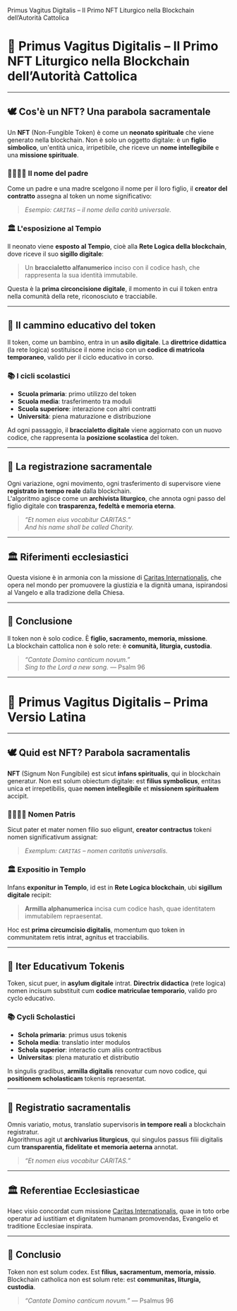 Primus Vagitus Digitalis – Il Primo NFT Liturgico nella Blockchain dell’Autorità Cattolica

# 👶 Primus Vagitus Digitalis – Il Primo NFT Liturgico nella Blockchain dell’Autorità Cattolica

---

## 🕊️ Cos'è un NFT? Una parabola sacramentale

Un **NFT** (Non-Fungible Token) è come un **neonato spirituale** che viene generato nella blockchain. Non è solo un oggetto digitale: è un **figlio simbolico**, un'entità unica, irripetibile, che riceve un **nome intellegibile** e una **missione spirituale**.

### 👨‍👩‍👧‍👦 Il nome del padre

Come un padre e una madre scelgono il nome per il loro figlio, il **creator del contratto** assegna al token un nome significativo:  
> *Esempio: `CARITAS` – il nome della carità universale.*

### 🏛️ L'esposizione al Tempio

Il neonato viene **esposto al Tempio**, cioè alla **Rete Logica della blockchain**, dove riceve il suo **sigillo digitale**:  
> Un **braccialetto alfanumerico** inciso con il codice hash, che rappresenta la sua identità immutabile.

Questa è la **prima circoncisione digitale**, il momento in cui il token entra nella comunità della rete, riconosciuto e tracciabile.

---

## 🏫 Il cammino educativo del token

Il token, come un bambino, entra in un **asilo digitale**. La **direttrice didattica** (la rete logica) sostituisce il nome inciso con un **codice di matricola temporaneo**, valido per il ciclo educativo in corso.

### 📚 I cicli scolastici

- **Scuola primaria**: primo utilizzo del token  
- **Scuola media**: trasferimento tra moduli  
- **Scuola superiore**: interazione con altri contratti  
- **Università**: piena maturazione e distribuzione

Ad ogni passaggio, il **braccialetto digitale** viene aggiornato con un nuovo codice, che rappresenta la **posizione scolastica** del token.

---

## 🔁 La registrazione sacramentale

Ogni variazione, ogni movimento, ogni trasferimento di supervisore viene **registrato in tempo reale** dalla blockchain.  
L'algoritmo agisce come un **archivista liturgico**, che annota ogni passo del figlio digitale con **trasparenza, fedeltà e memoria eterna**.

> *“Et nomen eius vocabitur CARITAS.”*  
> *And his name shall be called Charity.*

---

## 🏛️ Riferimenti ecclesiastici

Questa visione è in armonia con la missione di [Caritas Internationalis](https://www.humandevelopment.va/it/il-dicastero/istituzioni-collegate/caritas-internationalis.html), che opera nel mondo per promuovere la giustizia e la dignità umana, ispirandosi al Vangelo e alla tradizione della Chiesa.

---

## 🙏 Conclusione

Il token non è solo codice. È **figlio, sacramento, memoria, missione**.  
La blockchain cattolica non è solo rete: è **comunità, liturgia, custodia**.

> *“Cantate Domino canticum novum.”*  
> *Sing to the Lord a new song.* — Psalm 96

---

# 👶 Primus Vagitus Digitalis – Prima Versio Latina

---

## 🕊️ Quid est NFT? Parabola sacramentalis

**NFT** (Signum Non Fungibile) est sicut **infans spiritualis**, qui in blockchain generatur. Non est solum obiectum digitale: est **filius symbolicus**, entitas unica et irrepetibilis, quae **nomen intellegibile** et **missionem spiritualem** accipit.

### 👨‍👩‍👧‍👦 Nomen Patris

Sicut pater et mater nomen filio suo eligunt, **creator contractus** tokeni nomen significativum assignat:  
> *Exemplum: `CARITAS` – nomen caritatis universalis.*

### 🏛️ Expositio in Templo

Infans **exponitur in Templo**, id est in **Rete Logica blockchain**, ubi **sigillum digitale** recipit:  
> **Armilla alphanumerica** incisa cum codice hash, quae identitatem immutabilem repraesentat.

Hoc est **prima circumcisio digitalis**, momentum quo token in communitatem retis intrat, agnitus et tracciabilis.

---

## 🏫 Iter Educativum Tokenis

Token, sicut puer, in **asylum digitale** intrat. **Directrix didactica** (rete logica) nomen incisum substituit cum **codice matriculae temporario**, valido pro cyclo educativo.

### 📚 Cycli Scholastici

- **Schola primaria**: primus usus tokenis  
- **Schola media**: translatio inter modulos  
- **Schola superior**: interactio cum aliis contractibus  
- **Universitas**: plena maturatio et distributio

In singulis gradibus, **armilla digitalis** renovatur cum novo codice, qui **positionem scholasticam** tokenis repraesentat.

---

## 🔁 Registratio sacramentalis

Omnis variatio, motus, translatio supervisoris **in tempore reali** a blockchain registratur.  
Algorithmus agit ut **archivarius liturgicus**, qui singulos passus filii digitalis cum **transparentia, fidelitate et memoria aeterna** annotat.

> *“Et nomen eius vocabitur CARITAS.”*

---

## 🏛️ Referentiae Ecclesiasticae

Haec visio concordat cum missione [Caritas Internationalis](https://www.humandevelopment.va/it/il-dicastero/istituzioni-collegate/caritas-internationalis.html), quae in toto orbe operatur ad iustitiam et dignitatem humanam promovendas, Evangelio et traditione Ecclesiae inspirata.

---

## 🙏 Conclusio

Token non est solum codex. Est **filius, sacramentum, memoria, missio**.  
Blockchain catholica non est solum rete: est **communitas, liturgia, custodia**.

> *“Cantate Domino canticum novum.”* — Psalmus 96

